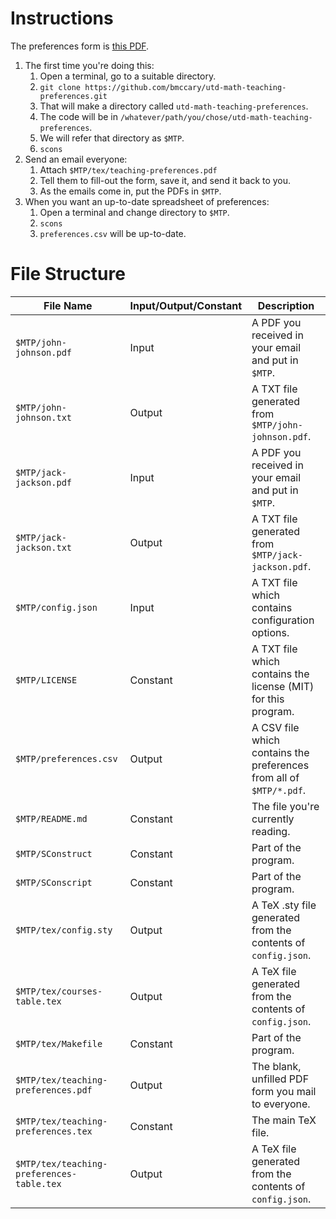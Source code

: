 # Instructions

The preferences form is [this PDF](https://github.com/bmccary/utd-math-teaching-preferences/raw/master/tex/teaching-preferences.pdf).

1. The first time you're doing this:
    1. Open a terminal, go to a suitable directory.
    1. `git clone https://github.com/bmccary/utd-math-teaching-preferences.git`
    1. That will make a directory called `utd-math-teaching-preferences`.
    1. The code will be in `/whatever/path/you/chose/utd-math-teaching-preferences`. 
    1. We will refer that directory as `$MTP`.
    1. `scons` 
1. Send an email everyone:
    1. Attach `$MTP/tex/teaching-preferences.pdf`
    1. Tell them to fill-out the form, save it, and send it back to you.
    1. As the emails come in, put the PDFs in `$MTP`.
1. When you want an up-to-date spreadsheet of preferences:
    1. Open a terminal and change directory to `$MTP`.
    1. `scons`
    1. `preferences.csv` will be up-to-date.

# File Structure

| File Name | Input/Output/Constant | Description |
| --- | --- | --- |
| `$MTP/john-johnson.pdf` | Input | A PDF you received in your email and put in `$MTP`. |
| `$MTP/john-johnson.txt` | Output | A TXT file generated from `$MTP/john-johnson.pdf`. |
| `$MTP/jack-jackson.pdf` | Input | A PDF you received in your email and put in `$MTP`. |
| `$MTP/jack-jackson.txt` | Output | A TXT file generated from `$MTP/jack-jackson.pdf`. |
| `$MTP/config.json` | Input | A TXT file which contains configuration options. |
| `$MTP/LICENSE` | Constant | A TXT file which contains the license (MIT) for this program. |
| `$MTP/preferences.csv` | Output | A CSV file which contains the preferences from all of `$MTP/*.pdf`. |
| `$MTP/README.md` | Constant | The file you're currently reading. |
| `$MTP/SConstruct` | Constant | Part of the program. |
| `$MTP/SConscript` | Constant | Part of the program. |
| `$MTP/tex/config.sty` | Output | A TeX .sty file generated from the contents of `config.json`. |
| `$MTP/tex/courses-table.tex` | Output | A TeX file generated from the contents of `config.json`. |
| `$MTP/tex/Makefile` | Constant | Part of the program. |
| `$MTP/tex/teaching-preferences.pdf` | Output | The blank, unfilled PDF form you mail to everyone. |
| `$MTP/tex/teaching-preferences.tex` | Constant | The main TeX file. |
| `$MTP/tex/teaching-preferences-table.tex` | Output | A TeX file generated from the contents of `config.json`. |

